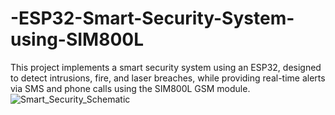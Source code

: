 # -ESP32-Smart-Security-System-using-SIM800L
This project implements a smart security system using an ESP32, designed to detect intrusions, fire, and laser breaches, while providing real-time alerts via SMS and phone calls using the SIM800L GSM module.
![Smart_Security_Schematic](https://github.com/user-attachments/assets/bed00e7e-7b96-4738-9f27-8f40a670e5e1)
